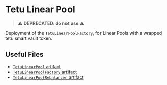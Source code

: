 # Tetu Linear Pool

> ⚠️ **DEPRECATED: do not use** ⚠️

Deployment of the `TetuLinearPoolFactory`, for Linear Pools with a wrapped tetu smart 
vault token.

## Useful Files

- [`TetuLinearPool` artifact](tests/deprecated/tetu-linear-pool/artifact/TetuLinearPool.json)
- [`TetuLinearPoolFactory` artifact](tests/deprecated/tetu-linear-pool/artifact/TetuLinearPoolFactory.json)
- [`TetuLinearPoolRebalancer` artifact](tests/deprecated/tetu-linear-pool/artifact/TetuLinearPoolRebalancer.json)
